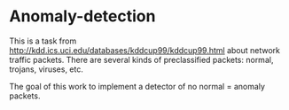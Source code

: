 # Anomaly-detection
This is a task from http://kdd.ics.uci.edu/databases/kddcup99/kddcup99.html about network traffic packets. There are several kinds of preclassified packets: normal, trojans, viruses, etc.

The goal of this work to implement a detector of no normal = anomaly packets.
